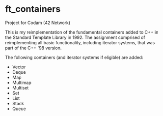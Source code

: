 # ft_containers

Project for Codam (42 Network)

This is my reimplementation of the fundamental containers added to C++ in the Standard Template Library in 1992.
The assignment comprised of reimplementing all basic functionality, including iterator systems, that was part of the C++ '98 version.

The following containers (and iterator systems if eligible) are added:

- Vector
- Deque
- Map
- Multimap
- Multiset
- Set
- List
- Stack
- Queue
